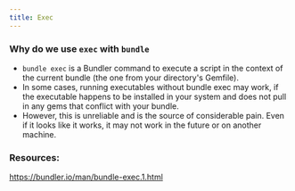 ```yaml
---
title: Exec
---
```


### Why do we use `exec` with `bundle`
- `bundle exec` is a Bundler command to execute a script in the context of the current bundle (the one from your directory's Gemfile).
- In some cases, running executables without bundle exec may work, if the executable happens to be installed in your system and does not pull in any gems that conflict with your bundle.
- However, this is unreliable and is the source of considerable pain. Even if it looks like it works, it may not work in the future or on another machine.

### Resources:
https://bundler.io/man/bundle-exec.1.html